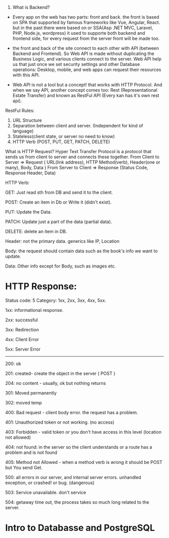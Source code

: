 1. What is Backend?

- Every app on the web has two parts: front and back. the front is based on SPA that supported by famous frameworks like Vue, Angular, React. but 
in the past there were based on or SSA(Asp .NET MVC, Laravel, PHP, Node.js, wordpress) it used to supporte both backend and frontend side, for every request from the server front will be made too.

- the front and back of the site connect to each other with API (between Backend and Frontend). So Web API is made without duplicating the Business Logic, and various clients connect to the server. Web API help us that just once we set security settings and other Database operations: Desktop, mobile, and web apps can request their resources with this API.

- Web API is not a tool but a concept! that works with HTTP Protocol. And when we say API, another concept comes too: Rest (Representational Estate Transfer) and known as RestFul API (Every kan has it's own rest api).

RestFul Rules:
1. URL Structure
2. Separation between client and server. (Independent for kind of language)
3. Stateless(client state, or server no need to know)
4. HTTP Verb (POST, PUT, GET, PATCH, DELETE)

What is HTTP Request? 
Hyper Text Transfer Protocol is a protocol that sends us from client to server and connects these together.
From Client to Server => Request ( URL(link address), HTTP Method(verb), Header(one or many), Body, Data )
From Server to Client => Response (Status Code, Response Header, Data)

HTTP Verb: 

GET: Just read sth from DB and send it to the client.

POST: Create an item in Db or Write it (didn't exist).

PUT: Update the Data.

PATCH: Update just a part of the data (partial data).

DELETE: delete an item in DB.

Header: not the primary data. generics like IP, Location

Body: the request should contain data such as the book's info we want to update.

Data: Other info except for Body, such as images etc.


# HTTP Response:

Status code: 5 Category: 1xx, 2xx, 3xx, 4xx, 5xx.

1xx: informational response.

2xx: successful

3xx: Redirection

4xx: Client Error

5xx: Server Error

---------------------------

200: ok

201: created- create the object in the server ( POST )

204: no content - usually, ok but nothing returns

301: Moved permanently 

302: moved temp

400: Bad request - client body error. the request has a problem. 

401: Unauthorized token or not working. (no access)

403: Forbidden - valid token or you don't have access in this level (location not allowed)

404: not found: in the server so the client understands or a route has a problem and is not found

405: Method  not Allowed - when a method verb is wrong it should be POST but You send Get.

500: all errors in our server, and internal server errors. unhandled exception, or crashed! or bug. (dangerous)

503: Service unavailable. don't service

504: getaway time out, the process takes so much long related to the server.


# Intro to Databasse and PostgreSQL


